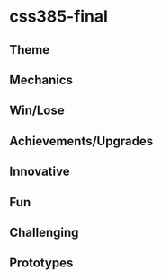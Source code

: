 # css385-final

## Theme

## Mechanics

## Win/Lose

## Achievements/Upgrades

## Innovative

## Fun

## Challenging

## Prototypes

